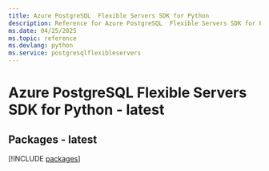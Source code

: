 ```yaml
---
title: Azure PostgreSQL  Flexible Servers SDK for Python
description: Reference for Azure PostgreSQL  Flexible Servers SDK for Python
ms.date: 04/25/2025
ms.topic: reference
ms.devlang: python
ms.service: postgresqlflexibleservers
---
```

# Azure PostgreSQL  Flexible Servers SDK for Python - latest
## Packages - latest
[!INCLUDE [packages](postgresql--flexible-servers-index.md)]